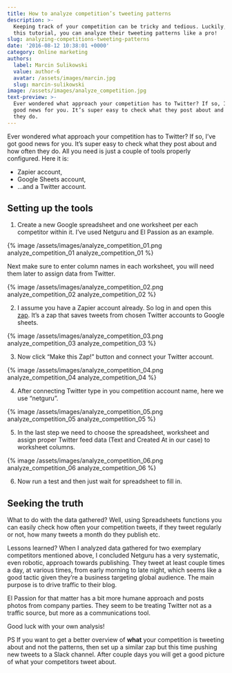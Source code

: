 ```yaml
---
title: How to analyze competition’s tweeting patterns
description: >-
  Keeping track of your competition can be tricky and tedious. Luckily, with
  this tutorial, you can analyze their tweeting patterns like a pro!
slug: analyzing-competitions-tweeting-patterns
date: '2016-08-12 10:38:01 +0000'
category: Online marketing
authors:
  label: Marcin Sulikowski
  value: author-6
  avatar: /assets/images/marcin.jpg
  slug: marcin-sulikowski
image: /assets/images/analyze_competition.jpg
text-preview: >-
  Ever wondered what approach your competition has to Twitter? If so, I’ve got
  good news for you. It’s super easy to check what they post about and how often
  they do.
---
```



Ever wondered what approach your competition has to Twitter? If so, I’ve got good news for you. It’s super easy to check what they post about and how often they do. All you need is just a couple of tools properly configured. Here it is:
* Zapier account,
* Google Sheets account,
* …and a Twitter account.


## Setting up the tools

1. Create a new Google spreadsheet and one worksheet per each competitor within it. I’ve used Netguru and El Passion as an example.

  {% image /assets/images/analyze_competition_01.png analyze_competition_01 analyze_competition_01 %}

  Next make sure to enter column names in each worksheet, you will need them later to assign data from Twitter.

  {% image /assets/images/analyze_competition_02.png analyze_competition_02 analyze_competition_02 %}

2. I assume you have a Zapier account already. So log in and open this [zap](https://zapier.com/app/min/1353/start). It’s a zap that saves tweets from chosen Twitter accounts to Google sheets.

  {% image /assets/images/analyze_competition_03.png analyze_competition_03 analyze_competition_03 %}

3. Now click “Make this Zap!” button and connect your Twitter account.

  {% image /assets/images/analyze_competition_04.png analyze_competition_04 analyze_competition_04 %}

4. After connecting Twitter type in you competition account name, here we use “netguru”.

  {% image /assets/images/analyze_competition_05.png analyze_competition_05 analyze_competition_05 %}

5. In the last step we need to choose the spreadsheet, worksheet and assign proper Twitter feed data (Text and Created At in our case) to worksheet columns.

  {% image /assets/images/analyze_competition_06.png analyze_competition_06 analyze_competition_06 %}

6. Now run a test and then just wait for spreadsheet to fill in.

## Seeking the truth

What to do with the data gathered? Well, using Spreadsheets functions you can easily check how often your competition tweets, if they tweet regularly or not, how many tweets a month do they publish etc.

Lessons learned? When I analyzed data gathered for two exemplary competitors mentioned above, I concluded Netguru has a very systematic, even robotic,  approach towards publishing. They tweet at least couple times a day, at various times, from early morning to late night, which seems like a good tactic given they’re a business targeting global audience. The main purpose is to drive traffic to their blog.

El Passion for that matter has a bit more humane approach and posts photos from company parties. They seem to be treating Twitter not as a traffic source, but more as a communications tool.

Good luck with your own analysis!


PS If you want to get a better overview of **what** your competition is tweeting about and not the patterns, then set up a similar zap but this time pushing new tweets to a Slack channel. After couple days you will get a good picture of what your competitors tweet about.
